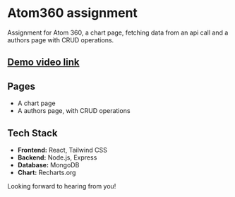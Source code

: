 # Atom360 assignment

Assignment for Atom 360, a chart page, fetching data from an api call and a authors page with CRUD operations.

## [Demo video link](https://youtu.be/Y_U6JMFiet8)

## Pages

- A chart page
- A authors page, with CRUD operations

## Tech Stack

- **Frontend:** React, Tailwind CSS
- **Backend:** Node.js, Express
- **Database:** MongoDB
- **Chart:** Recharts.org

Looking forward to hearing from you!
